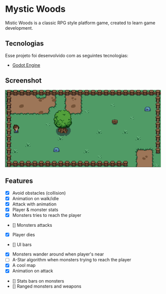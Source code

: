 # Mystic Woods

Mistic Woods is a classic RPG style platform game, created to learn game development.

## Tecnologias

Esse projeto foi desenvolvido com as seguintes tecnologias:

- [Godot Engine](https://godotengine.org/)

## Screenshot

![asd](./.screens/game.png)

## Features

- [x] Avoid obstacles (collision)
- [x] Animation on walk/idle
- [x] Attack with animation
- [x] Player & monster stats
- [x] Monsters tries to reach the player
- [] Monsters attacks
- [x] Player dies
- [] UI bars
- [x] Monsters wander around when player's near
- [ ] A-Star algorithm when monsters trying to reach the player
- [x] A cool map
- [x] Animation on attack
- [] Stats bars on monsters
- [] Ranged monsters and weapons

